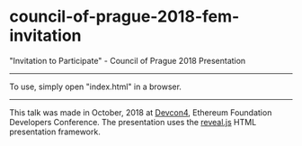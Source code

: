 
# council-of-prague-2018-fem-invitation

"Invitation to Participate" - Council of Prague 2018 Presentation

---

To use, simply open "index.html" in a browser.

---

This talk was made in October, 2018 at [Devcon4](https://devcon.ethereum.org/devcon4), Ethereum Foundation Developers Conference. The presentation uses the [reveal.js](https://github.com/hakimel/reveal.js/) HTML presentation framework. 
